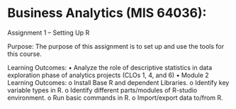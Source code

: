 # Business Analytics (MIS 64036):

Assignment 1 – Setting Up R

Purpose:
The purpose of this assignment is to set up and use the tools for this course.

Learning Outcomes:
• Analyze the role of descriptive statistics in data exploration phase of analytics projects (CLOs 1, 4, and 6)
• Module 2 Learning Outcomes:
  o Install Base R and dependent Libraries.
  o Identify key variable types in R.
  o Identify different parts/modules of R-studio environment.
  o Run basic commands in R.
  o Import/export data to/from R.
